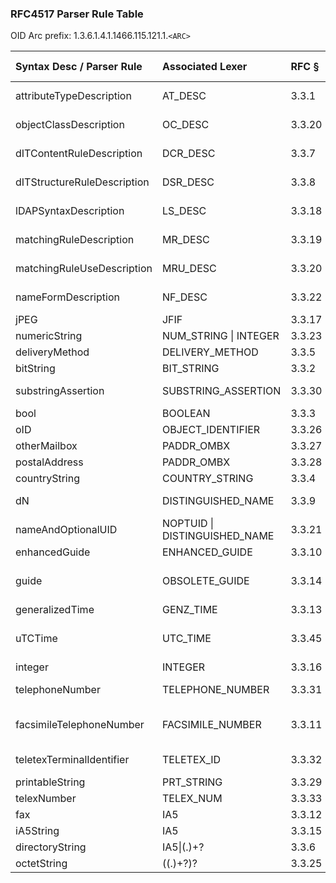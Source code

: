 ### RFC4517 Parser Rule Table

OID Arc prefix: 1.3.6.1.4.1.1466.115.121.1.`<ARC>`

| Syntax Desc / Parser Rule     | Associated Lexer                | RFC §  | OID ARC | Description                    |
| :---------------------------- | :------------------------------ | :----- | :------ | :----------------------------- |
| attributeTypeDescription	| AT_DESC			  | 3.3.1  | 3       | Attribute Type Description     |
| objectClassDescription	| OC_DESC			  | 3.3.20 | 37      | Object Class Description       |
| dITContentRuleDescription	| DCR_DESC			  | 3.3.7  | 16      | DIT Content Rule Description   |
| dITStructureRuleDescription	| DSR_DESC			  | 3.3.8  | 17      | DIT Structure Rule Description |
| lDAPSyntaxDescription		| LS_DESC			  | 3.3.18 | 54      | LDAP Syntax Description 	      |
| matchingRuleDescription	| MR_DESC			  | 3.3.19 | 15      | Matching Rule Description      |
| matchingRuleUseDescription	| MRU_DESC			  | 3.3.20 | 31      | Matching Rule Use Description  |
| nameFormDescription		| NF_DESC			  | 3.3.22 | 35      | Name Form Description 	      |
| jPEG                          | JFIF                            | 3.3.17 | 28      | JPEG                           |
| numericString                 | NUM_STRING \| INTEGER           | 3.3.23 | 36      | Numeric String                 |
| deliveryMethod                | DELIVERY_METHOD                 | 3.3.5  | 14      | Delivery Method                |
| bitString                     | BIT_STRING                      | 3.3.2  | 6       | Bit String                     |
| substringAssertion            | SUBSTRING_ASSERTION             | 3.3.30 | 58      | Substring Assertion            |
| bool                          | BOOLEAN                         | 3.3.3  | 7       | Boolean                        |
| oID                           | OBJECT_IDENTIFIER               | 3.3.26 | 38      | OID                            |
| otherMailbox                  | PADDR_OMBX                      | 3.3.27 | 39      | Other Mailbox                  |
| postalAddress                 | PADDR_OMBX                      | 3.3.28 | 41      | Postal Address                 |
| countryString                 | COUNTRY_STRING                  | 3.3.4  | 11      | Country String                 |
| dN                            | DISTINGUISHED_NAME              | 3.3.9  | 12      | Distinguished Name             |
| nameAndOptionalUID            | NOPTUID \| DISTINGUISHED_NAME   | 3.3.21 | 34      | Name and Optional UID          |
| enhancedGuide                 | ENHANCED_GUIDE                  | 3.3.10 | 21      | Enhanced Guide                 |
| guide                         | OBSOLETE_GUIDE                  | 3.3.14 | 25      | Guide [obsoleted by .21]       |
| generalizedTime               | GENZ_TIME                       | 3.3.13 | 24      | GeneralizedTime                |
| uTCTime                       | UTC_TIME                        | 3.3.45 | 53      | UTC Time [deprecated by .24]   |
| integer                       | INTEGER                         | 3.3.16 | 27      | Integer                        |
| telephoneNumber               | TELEPHONE_NUMBER                | 3.3.31 | 50      | Telephone Number               |
| facsimileTelephoneNumber      | FACSIMILE_NUMBER                | 3.3.11 | 22      | Facsimile Telephone Number     |
| teletexTerminalIdentifier     | TELETEX_ID                      | 3.3.32 | 51      | Teletex Terminal Identifier    |
| printableString               | PRT_STRING                      | 3.3.29 | 44      | Printable String               |
| telexNumber                   | TELEX_NUM                       | 3.3.33 | 52      | Telex Number                   |
| fax                           | IA5                             | 3.3.12 | 23      | Fax                            |
| iA5String                     | IA5                             | 3.3.15 | 26      | IA5 String                     |
| directoryString               | IA5\|(.)+?                      | 3.3.6  | 15      | Directory String               |
| octetString                   | ((.)+?)?                        | 3.3.25 | 40      | Octet String                   |
